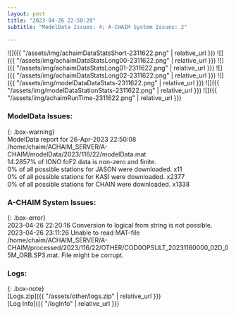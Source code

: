 ```yaml
---
layout: post
title: "2023-04-26 22:50:20"
subtitle: "ModelData Issues: 4; A-CHAIM System Issues: 2"

---
```


![]({{ "/assets/img/achaimDataStatsShort-2311622.png" | relative_url }})
![]({{ "/assets/img/achaimDataStatsLong00-2311622.png" | relative_url }})
![]({{ "/assets/img/achaimDataStatsLong01-2311622.png" | relative_url }})
![]({{ "/assets/img/achaimDataStatsLong02-2311622.png" | relative_url }})
![]({{ "/assets/img/modelDataDataStats-2311622.png" | relative_url }})
![]({{ "/assets/img/modelDataStationStats-2311622.png" | relative_url }})
![]({{ "/assets/img/achaimRunTime-2311622.png" | relative_url }})


### ModelData Issues:  
  
{: .box-warning}  
 ModelData report for 26-Apr-2023 22:50:08   
 /home/chaim/ACHAIM_SERVER/A-CHAIM/modelData/2023/116/22/modelData.mat   
 14.2857% of IONO foF2 data is non-zero and finite.   
 0% of all possible stations for JASON were downloaded. x11   
 0% of all possible stations for KASI were downloaded. x2377   
 0% of all possible stations for CHAIN were downloaded. x1338   
  
### A-CHAIM System Issues:  
  
{: .box-error}  
2023-04-26 22:20:16 Conversion to logical from string is not possible.  
2023-04-26 23:11:26 Unable to read MAT-file /home/chaim/ACHAIM_SERVER/A-CHAIM/processed/2023/116/22/OTHER/COD0OPSULT_20231160000_02D_05M_ORB.SP3.mat. File might be corrupt.  

### Logs:  
  
{: .box-note}  
[Logs.zip]({{ "/assets/other/logs.zip" | relative_url }})  
[Log Info]({{ "/logInfo" | relative_url }})  
